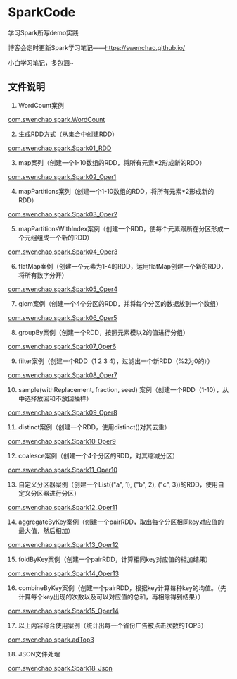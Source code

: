 # SparkCode

学习Spark所写demo实践

博客会定时更新Spark学习笔记——https://swenchao.github.io/ 

小白学习笔记，多包涵~

## 文件说明

1. WordCount案例

[com.swenchao.spark.WordCount](https://github.com/Swenchao/SparkCode/blob/master/src/main/scala/com/swenchao/spark/WordCount.scala)

2. 生成RDD方式（从集合中创建RDD）

[com.swenchao.spark.Spark01_RDD](https://github.com/Swenchao/SparkCode/blob/master/src/main/scala/com/swenchao/spark/Spark01_RDD.scala)

3. map案列（创建一个1-10数组的RDD，将所有元素*2形成新的RDD）

[com.swenchao.spark.Spark02_Oper1](https://github.com/Swenchao/SparkCode/blob/master/src/main/scala/com/swenchao/spark/Spark02_Oper1.scala)

4. mapPartitions案列（创建一个1-10数组的RDD，将所有元素*2形成新的RDD）

[com.swenchao.spark.Spark03_Oper2](https://github.com/Swenchao/SparkCode/blob/master/src/main/scala/com/swenchao/spark/Spark03_Oper2.scala)

5. mapPartitionsWithIndex案例（创建一个RDD，使每个元素跟所在分区形成一个元组组成一个新的RDD）

[com.swenchao.spark.Spark04_Oper3](https://github.com/Swenchao/SparkCode/blob/master/src/main/scala/com/swenchao/spark/Spark04_Oper3.scala)

6. flatMap案例（创建一个元素为1-4的RDD，运用flatMap创建一个新的RDD，将所有数字分开）

[com.swenchao.spark.Spark05_Oper4](https://github.com/Swenchao/SparkCode/blob/master/src/main/scala/com/swenchao/spark/Spark05_Oper4.scala)

7. glom案例（创建一个4个分区的RDD，并将每个分区的数据放到一个数组）

[com.swenchao.spark.Spark06_Oper5](https://github.com/Swenchao/SparkCode/blob/master/src/main/scala/com/swenchao/spark/Spark06_Oper5.scala)

8. groupBy案例（创建一个RDD，按照元素模以2的值进行分组）

[com.swenchao.spark.Spark07_Oper6](https://github.com/Swenchao/SparkCode/blob/master/src/main/scala/com/swenchao/spark/Spark07_Oper6.scala)

9. filter案例（创建一个RDD（1 2 3 4），过滤出一个新RDD（%2为0的））

[com.swenchao.spark.Spark08_Oper7](https://github.com/Swenchao/SparkCode/blob/master/src/main/scala/com/swenchao/spark/Spark08_Oper7.scala)

10. sample(withReplacement, fraction, seed) 案例（创建一个RDD（1-10），从中选择放回和不放回抽样）

[com.swenchao.spark.Spark09_Oper8](https://github.com/Swenchao/SparkCode/blob/master/src/main/scala/com/swenchao/spark/Spark09_Oper8.scala)

11. distinct案例（创建一个RDD，使用distinct()对其去重）

[com.swenchao.spark.Spark10_Oper9](https://github.com/Swenchao/SparkCode/blob/master/src/main/scala/com/swenchao/spark/Spark10_Oper9.scala)

12. coalesce案例（创建一个4个分区的RDD，对其缩减分区）

[com.swenchao.spark.Spark11_Oper10](https://github.com/Swenchao/SparkCode/blob/master/src/main/scala/com/swenchao/spark/Spark11_Oper10.scala)

13. 自定义分区器案例（创建一个List(("a", 1), ("b", 2), ("c", 3))的RDD，使用自定义分区器进行分区）

[com.swenchao.spark.Spark12_Oper11](https://github.com/Swenchao/SparkCode/blob/master/src/main/scala/com/swenchao/spark/Spark12_Oper11.scala)

14. aggregateByKey案例（创建一个pairRDD，取出每个分区相同key对应值的最大值，然后相加）

[com.swenchao.spark.Spark13_Oper12](https://github.com/Swenchao/SparkCode/blob/master/src/main/scala/com/swenchao/spark/Spark13_Oper12.scala)

15. foldByKey案例（创建一个pairRDD，计算相同key对应值的相加结果）

[com.swenchao.spark.Spark14_Oper13](https://github.com/Swenchao/SparkCode/blob/master/src/main/scala/com/swenchao/spark/Spark14_Oper13.scala)

16. combineByKey案例（创建一个pairRDD，根据key计算每种key的均值。（先计算每个key出现的次数以及可以对应值的总和，再相除得到结果））

[com.swenchao.spark.Spark15_Oper14](https://github.com/Swenchao/SparkCode/blob/master/src/main/scala/com/swenchao/spark/Spark15_Oper14.scala)

17. 以上内容综合使用案例（统计出每一个省份广告被点击次数的TOP3）

[com.swenchao.spark.adTop3](https://github.com/Swenchao/SparkCode/blob/master/src/main/scala/com/swenchao/spark/adTop3.scala)

18. JSON文件处理

[com.swenchao.spark.Spark18_Json](https://github.com/Swenchao/SparkCode/blob/master/src/main/scala/com/swenchao/spark/Spark18_Json.scala)